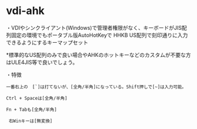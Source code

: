 # vdi-ahk

・VDIやシンクライアント(Windows)で管理者権限がなく、キーボードがJIS配列固定の環境でもポータブル版AutoHotKeyで
  HHKB US配列で刻印通りに入力できるようにするキーマップセット

  *標準的なUS配列のみで良い場合やAHKのホットキーなどのカスタムが不要な方はULE4JIS等で良いでしょう。

・特徴

    一番右上の　[`]は打てないが、[全角/半角]になっている。Shift押しで[~]は入力可能。

    Ctrl + Spaceは[全角/半角]

    Fn + Tabも[全角/半角]

     右Winキーは[無変換]
